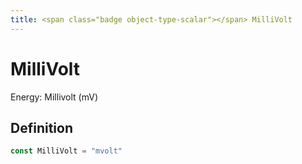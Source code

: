 ```yaml
---
title: <span class="badge object-type-scalar"></span> MilliVolt
---
```

# <span class="badge object-type-scalar"></span> MilliVolt

Energy: Millivolt (mV)

## Definition

```go
const MilliVolt = "mvolt"
```
